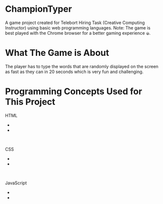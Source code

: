 # ChampionTyper
<p>A game project created for Telebort Hiring Task (Creative Computing Instructor) using basic web programming languages. Note: The game is best played with the Chrome browser for a better gaming experience <span style="font-size:10px">&#128512;</span>.</p>

# What The Game is About
<p>The player has to type the words that are randomly displayed on the screen as fast as they can in 20 seconds which is very fun and challenging.</p>

# Programming Concepts Used for This Project
HTML 
<br/>
<ul>
  <li></li>
  <li></li>
</ul> 
<br/>

CSS <br/>
<ul>
  <li></li>
  <li></li>
</ul> 
<br/>

JavaScript <br/>
<ul>
  <li></li>
  <li></li>
</ul> 
<br/>
